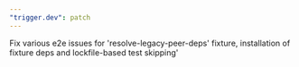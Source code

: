 ```yaml
---
"trigger.dev": patch
---
```


Fix various e2e issues for 'resolve-legacy-peer-deps' fixture, installation of fixture deps and lockfile-based test skipping'
